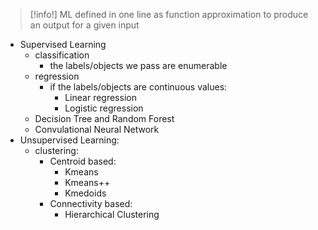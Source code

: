>[!info!] ML
>defined in one line as function approximation to produce an output for a given input

- Supervised Learning
	- classification
		- the labels/objects we pass are enumerable 
	- regression
		- if the labels/objects are continuous values:
			- Linear regression
			- Logistic regression
	- Decision Tree and Random Forest
	- Convulational Neural Network
- Unsupervised Learning:
	- clustering:
		- Centroid based:
			- Kmeans
			- Kmeans++
			- Kmedoids
		- Connectivity based:
			- Hierarchical Clustering